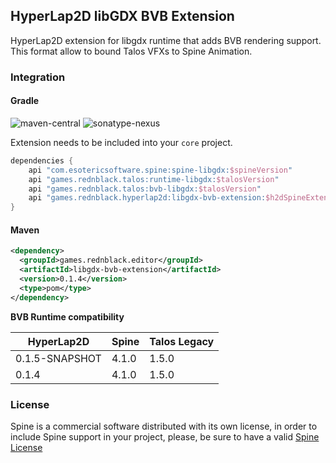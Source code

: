 ## HyperLap2D libGDX BVB Extension

HyperLap2D extension for libgdx runtime that adds BVB rendering support. This format allow to bound Talos VFXs to Spine Animation.

### Integration

#### Gradle
![maven-central](https://img.shields.io/maven-central/v/games.rednblack.hyperlap2d/libgdx-bvb-extension?color=blue&label=release)
![sonatype-nexus](https://img.shields.io/nexus/s/games.rednblack.hyperlap2d/libgdx-bvb-extension?label=snapshot&server=https%3A%2F%2Foss.sonatype.org)

Extension needs to be included into your `core` project.
```groovy
dependencies {
    api "com.esotericsoftware.spine:spine-libgdx:$spineVersion"
    api "games.rednblack.talos:runtime-libgdx:$talosVersion"
    api "games.rednblack.talos:bvb-libgdx:$talosVersion"
    api "games.rednblack.hyperlap2d:libgdx-bvb-extension:$h2dSpineExtension"
}
```

#### Maven
```xml
<dependency>
  <groupId>games.rednblack.editor</groupId>
  <artifactId>libgdx-bvb-extension</artifactId>
  <version>0.1.4</version>
  <type>pom</type>
</dependency>
```

**BVB Runtime compatibility**

| HyperLap2D     | Spine  | Talos Legacy |
|----------------|--------|--------------|
| 0.1.5-SNAPSHOT | 4.1.0  | 1.5.0        |
| 0.1.4          | 4.1.0  | 1.5.0        |

### License
Spine is a commercial software distributed with its own license, in order to include Spine support in your project, please, be sure to have a valid [Spine License](https://github.com/EsotericSoftware/spine-runtimes)